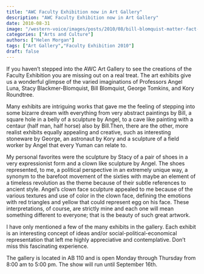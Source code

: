 ```yaml
---
title: "AWC Faculty Exhibition now in Art Gallery"
description: "AWC Faculty Exhibition now in Art Gallery"
date: 2010-08-31
image: "/western-voice/images/posts/2010/08/bill-blomquist-matter-fact-sm.jpg"
categories: ["Arts and Culture"]
authors: ["Helen Morgan"]
tags: ["Art Gallery","Faculty Exhibition 2010"]
draft: false
---
```

If you haven’t stepped into the AWC Art Gallery to see the creations of the Faculty Exhibition you are missing out on a real treat. The art exhibits give us a wonderful glimpse of the varied imaginations of Professors Angel Luna, Stacy Blackmer-Blomquist, Bill Blomquist, George Tomkins, and Kory Roundtree.

Many exhibits are intriguing works that gave me the feeling of stepping into some bizarre dream with everything from very abstract paintings by Bill, a square hole in a belly of a sculpture by Angel, to a cave like painting with a centaur (half man, half horse) also by Bill.Then, there are the other, more realist exhibits equally appealing and creative, such as interesting stoneware by George, an astronaut by Kory and a sculpture of a field worker by Angel that every Yuman can relate to.

My personal favorites were the sculpture by Stacy of a pair of shoes in a very expressionist form and a clown like sculpture by Angel. The shoes represented, to me, a political perspective in an extremely unique way, a synonym to the barefoot movement of the sixties with maybe an element of a timeless revolution as the theme because of their subtle references to ancient style. Angel’s clown face sculpture appealed to me because of the various textures and use of color in the clown face, defining the emotions with red triangles and yellow that could represent egg on his face. These interpretations, of course, are strictly mine and each one will mean something different to everyone; that is the beauty of such great artwork.

I have only mentioned a few of the many exhibits in the gallery. Each exhibit is an interesting concept of ideas and/or social-political-economical representation that left me highly appreciative and contemplative. Don’t miss this fascinating experience.

The gallery is located in AB 110 and is open Monday through Thursday from 8:00 am to 5:00 pm. The show will run until September 16th.